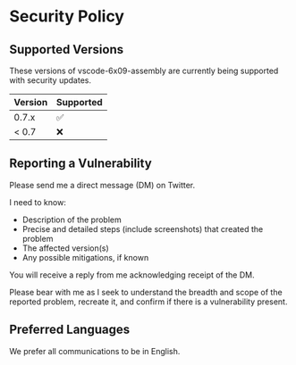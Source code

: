 # Security Policy

## Supported Versions

These versions of vscode-6x09-assembly are currently being supported
with security updates.

| Version | Supported          |
| ------- | ------------------ |
| 0.7.x   | :white_check_mark: |
| < 0.7   | :x:                |

## Reporting a Vulnerability

Please send me a direct message (DM) on Twitter.

I need to know:
- Description of the problem
- Precise and detailed steps (include screenshots) that created the problem
- The affected version(s)
- Any possible mitigations, if known

You will receive a reply from me acknowledging receipt of the DM.

Please bear with me as I seek to understand the breadth and scope of the reported problem, recreate it, and confirm if there is a vulnerability present.

## Preferred Languages

We prefer all communications to be in English.